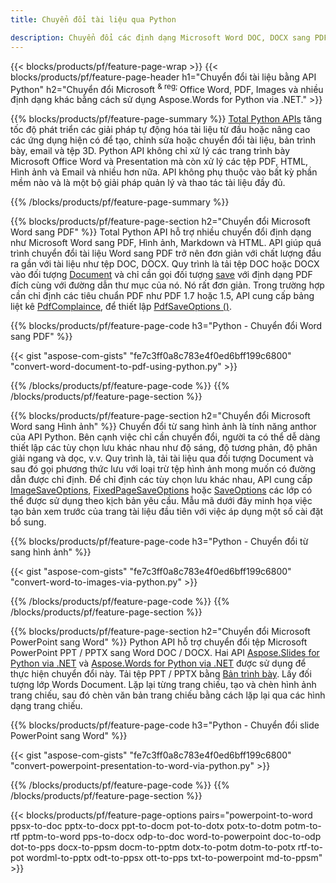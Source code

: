 ```yaml
---
title: Chuyển đổi tài liệu qua Python 

description: Chuyển đổi các định dạng Microsoft Word DOC, DOCX sang PDF, Hình ảnh và hơn thế nữa cũng như các Trang trình bày, Tin nhắn Email và Hình ảnh 3D chỉ với vài dòng mã Python.
---
```


{{< blocks/products/pf/feature-page-wrap >}}
{{< blocks/products/pf/feature-page-header h1="Chuyển đổi tài liệu bằng API Python" h2="Chuyển đổi Microsoft <sup> & reg; </sup> Office Word, PDF, Images và nhiều định dạng khác bằng cách sử dụng Aspose.Words for Python via .NET." >}}

{{% blocks/products/pf/feature-page-summary %}}
[Total Python APIs](https://products.aspose.com/total/python-net/) tăng tốc độ phát triển các giải pháp tự động hóa tài liệu từ đầu hoặc nâng cao các ứng dụng hiện có để tạo, chỉnh sửa hoặc chuyển đổi tài liệu, bản trình bày, email và tệp 3D. Python API không chỉ xử lý các trang trình bày Microsoft Office Word và Presentation mà còn xử lý các tệp PDF, HTML, Hình ảnh và Email và nhiều hơn nữa. API không phụ thuộc vào bất kỳ phần mềm nào và là một bộ giải pháp quản lý và thao tác tài liệu đầy đủ.

{{% /blocks/products/pf/feature-page-summary  %}}

{{% blocks/products/pf/feature-page-section  h2="Chuyển đổi Microsoft Word sang PDF" %}}
Total Python API hỗ trợ nhiều chuyển đổi định dạng như Microsoft Word sang PDF, Hình ảnh, Markdown và HTML. API giúp quá trình chuyển đổi tài liệu Word sang PDF trở nên đơn giản với chất lượng đầu ra gần với tài liệu như tệp DOC, DOCX. Quy trình là tải tệp DOC hoặc DOCX vào đối tượng [Document](https://reference.aspose.com/words/python-net/aspose.words/document/) và chỉ cần gọi đối tượng [save](https://reference.aspose.com/words/python-net/aspose.words/document/save/) với định dạng PDF đích cùng với đường dẫn thư mục của nó. Nó rất đơn giản. Trong trường hợp cần chỉ định các tiêu chuẩn PDF như PDF 1.7 hoặc 1.5, API cung cấp bảng liệt kê [PdfComplaince](https://reference.aspose.com/words/python-net/aspose.words.saving/pdfcompliance/), để thiết lập [PdfSaveOptions ()](https://reference.aspose.com/words/python-net/aspose.words.saving/pdfsaveoptions/). 

{{% blocks/products/pf/feature-page-code h3="Python - Chuyển đổi Word sang PDF" %}}

{{< gist "aspose-com-gists" "fe7c3ff0a8c783e4f0ed6bff199c6800" "convert-word-document-to-pdf-using-python.py" >}}

{{% /blocks/products/pf/feature-page-code  %}}
{{% /blocks/products/pf/feature-page-section %}}

{{% blocks/products/pf/feature-page-section  h2="Chuyển đổi Microsoft Word sang Hình ảnh" %}}
Chuyển đổi từ sang hình ảnh là tính năng anthor của API Python. Bên cạnh việc chỉ cần chuyển đổi, người ta có thể dễ dàng thiết lập các tùy chọn lưu khác nhau như độ sáng, độ tương phản, độ phân giải ngang và dọc, v.v. Quy trình là, tải tài liệu qua đối tượng Document và sau đó gọi phương thức lưu với loại trừ tệp hình ảnh mong muốn có đường dẫn được chỉ định. Để chỉ định các tùy chọn lưu khác nhau, API cung cấp [ImageSaveOptions](https://reference.aspose.com/words/python-net/aspose.words.saving/imagesaveoptions/), [FixedPageSaveOptions](https://reference.aspose.com/words/python-net/aspose.words.saving/fixedpagesaveoptions/) hoặc [SaveOptions](https://reference.aspose.com/words/python-net/aspose.words.saving/saveoptions/) các lớp có thể được sử dụng theo kịch bản yêu cầu. Mẫu mã dưới đây minh họa việc tạo bản xem trước của trang tài liệu đầu tiên với việc áp dụng một số cài đặt bổ sung.

{{% blocks/products/pf/feature-page-code h3="Python - Chuyển đổi từ sang hình ảnh" %}}

{{< gist "aspose-com-gists" "fe7c3ff0a8c783e4f0ed6bff199c6800" "convert-word-to-images-via-python.py" >}}

{{% /blocks/products/pf/feature-page-code  %}}
{{% /blocks/products/pf/feature-page-section %}}

{{% blocks/products/pf/feature-page-section  h2="Chuyển đổi Microsoft PowerPoint sang Word" %}}
Python API hỗ trợ chuyển đổi tệp Microsoft PowerPoint PPT / PPTX sang Word DOC / DOCX. Hai API [Aspose.Slides for Python via .NET](https://products.aspose.com/slides/python-net/) và [Aspose.Words for Python via .NET](https://products.aspose.com/words/python-net/) được sử dụng để thực hiện chuyển đổi này. Tải tệp PPT / PPTX bằng [Bản trình bày](https://reference.aspose.com/slides/python-net/aspose.slides/presentation/). Lấy đối tượng lớp Words Document. Lặp lại từng trang chiếu, tạo và chèn hình ảnh trang chiếu, sau đó chèn văn bản trang chiếu bằng cách lặp lại qua các hình dạng trang chiếu.

{{% blocks/products/pf/feature-page-code h3="Python - Chuyển đổi slide PowerPoint sang Word" %}}

{{< gist "aspose-com-gists" "fe7c3ff0a8c783e4f0ed6bff199c6800" "convert-powerpoint-presentation-to-word-via-python.py" >}}


{{% /blocks/products/pf/feature-page-code  %}}
{{% /blocks/products/pf/feature-page-section %}}


{{< blocks/products/pf/feature-page-options pairs="powerpoint-to-word ppsx-to-doc pptx-to-docx ppt-to-docm pot-to-dotx potx-to-dotm potm-to-rtf pptm-to-word pps-to-docx odp-to-doc word-to-powerpoint doc-to-odp dot-to-pps docx-to-ppsm docm-to-pptm dotx-to-potm dotm-to-potx rtf-to-pot wordml-to-pptx odt-to-ppsx ott-to-pps txt-to-powerpoint md-to-ppsm" >}}